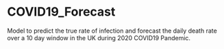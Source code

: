 # COVID19_Forecast
Model to predict the true rate of infection and forecast the daily death rate over a 10 day window in the UK during 2020 COVID19 Pandemic.
